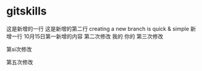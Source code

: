 # gitskills
这是新增的一行
这是新增的第二行
creating a new branch is quick & simple
新增一行
10月15日第一新增的内容
第二次修改
我的
你的
第三次修改

第si次修改

第五次修改
